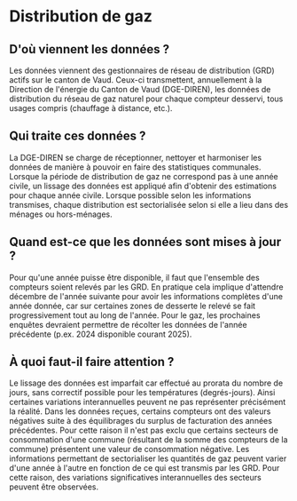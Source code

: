 <!--- Content retrieved by 'generate_doc_accordion_panels()' in fct_helpers.R & utils_helpers.R -->
<!--- Don't add linebreaks within paragraphs or use <br> tags inline, add empty line at the end, prefer plain HTML for links -->
# Distribution de gaz

## D'où viennent les données ?

Les données viennent des gestionnaires de réseau de distribution (GRD) actifs sur le canton de Vaud. Ceux-ci transmettent, annuellement à la Direction de l'énergie du Canton de Vaud (DGE-DIREN), les données de distribution du réseau de gaz naturel pour chaque compteur desservi, tous usages compris (chauffage à distance, etc.). 

## Qui traite ces données ?

La DGE-DIREN se charge de réceptionner, nettoyer et harmoniser les données de manière à pouvoir en faire des statistiques communales. Lorsque la période de distribution de gaz ne correspond pas à une année civile, un lissage des données est appliqué afin d'obtenir des estimations pour chaque année civile. Lorsque possible selon les informations transmises, chaque distribution est sectorialisée selon si elle a lieu dans des ménages ou hors-ménages.

## Quand est-ce que les données sont mises à jour ?

Pour qu'une année puisse être disponible, il faut que l'ensemble des compteurs soient relevés par les GRD. En pratique cela implique d'attendre décembre de l'année suivante pour avoir les informations complètes d'une année donnée, car sur certaines zones de desserte le relevé se fait progressivement tout au long de l'année. Pour le gaz, les prochaines enquêtes devraient permettre de récolter les données de l'année précédente (p.ex. 2024 disponible courant 2025). 

## À quoi faut-il faire attention ?

Le lissage des données est imparfait car effectué au prorata du nombre de jours, sans correctif possible pour les températures (degrés-jours). Ainsi certaines variations interannuelles peuvent ne pas représenter précisément la réalité. Dans les données reçues, certains compteurs ont des valeurs négatives suite à des équilibrages du surplus de facturation des années précédentes. Pour cette raison il n'est pas exclu que certains secteurs de consommation d'une commune (résultant de la somme des compteurs de la commune) présentent une valeur de consommation négative. Les informations permettant de sectorialiser les quantités de gaz peuvent varier d'une année à l'autre en fonction de ce qui est transmis par les GRD. Pour cette raison, des variations significatives interannuelles des secteurs  peuvent être observées. 
